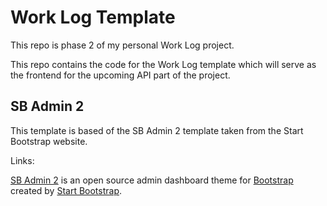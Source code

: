 # Work Log Template

This repo is phase 2 of my personal Work Log project.

This repo contains the code for the Work Log template which will serve as the frontend for the upcoming API part of the project.

## SB Admin 2

This template is based of the SB Admin 2 template taken from the Start Bootstrap website.

Links:

[SB Admin 2](https://startbootstrap.com/template-overviews/sb-admin-2/) is an open source admin dashboard theme for [Bootstrap](http://getbootstrap.com/) created by [Start Bootstrap](http://startbootstrap.com/).